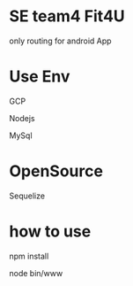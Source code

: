 # SE team4 Fit4U
only routing for android App 

# Use Env

GCP

Nodejs

MySql

# OpenSource

Sequelize

# how to use

npm install

node bin/www
